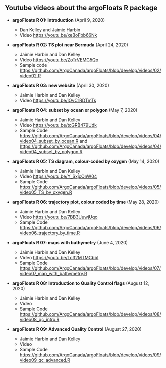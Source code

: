 ## Youtube videos about the argoFloats R package

* **argoFloats R 01: Introduction** (April 9, 2020)
    - Dan Kelley and Jaimie Harbin
    - Video https://youtu.be/xeBoFbb66Nk
* **argoFloats R 02: TS plot near Bermuda** (April 24, 2020)
    - Jaimie Harbin and Dan Kelley
    - Video https://youtu.be/ZoTrVEMG5Qo
    - Sample code https://github.com/ArgoCanada/argoFloats/blob/develop/videos/02/video02.R
* **argoFloats R 03: new website** (April 30, 2020)
    - Jaimie Harbin and Dan Kelley
    - Video https://youtu.be/lOvCrRDTmTs
* **argoFloats R 04: subset by ocean or polygon** (May 7, 2020)
    - Jaimie Harbin and Dan Kelley
    - Video https://youtu.be/tcGRB479Udk
    - Sample Code https://github.com/ArgoCanada/argoFloats/blob/develop/videos/04/video04_subset_by_ocean.R and https://github.com/ArgoCanada/argoFloats/blob/develop/videos/04/video04_subset_by_polygon.R
* **argoFloats R 05: TS diagram, colour-coded by oxygen** (May 14, 2020)
    - Jaimie Harbin and Dan Kelley
    - Video https://youtu.be/Y_SxjcOnW04
    - Sample Code https://github.com/ArgoCanada/argoFloats/blob/develop/videos/05/video05_TS_by_oxygen.R
* **argoFloats R 06: trajectory plot, colour coded by time** (May 28, 2020)
    - Jaimie Harbin and Dan Kelley
    - Video https://youtu.be/7BB3UuwjUqo
    - Sample Code https://github.com/ArgoCanada/argoFloats/blob/develop/videos/06/video06_trajectory_by_time.R
* **argoFloats R 07: maps with bathymetry** (June 4, 2020)
    - Jaimie Harbin and Dan Kelley
    - Video https://youtu.be/Lc32MTMCbbI
    - Sample Code https://github.com/ArgoCanada/argoFloats/blob/develop/videos/07/video07_map_with_bathymetry.R
* **argoFloats R 08: Introduction to Quality Control flags** (August 12, 2020)
    - Jaimie Harbin and Dan Kelley
    - Video
    - Sample Code https://github.com/ArgoCanada/argoFloats/blob/develop/videos/08/video08_qc_intro.R

* **argoFloats R 09: Advanced Quality Control** (August 27, 2020)
    - Jaimie Harbin and Dan Kelley
    - Video
    - Sample Code https://github.com/ArgoCanada/argoFloats/blob/develop/videos/09/video09_qc_advanced.R
  
